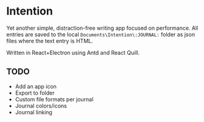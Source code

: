 # Intention

Yet another simple, distraction-free writing app focused on performance. All
entries are saved to the local `Documents\Intention\:JOURNAL:` folder as json
files where the text entry is HTML.

Written in React+Electron using Antd and React Quill.

## TODO

- Add an app icon
- Export to folder
- Custom file formats per journal
- Journal colors/icons
- Journal linking
